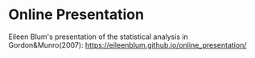 Online Presentation
===================
Eileen Blum's presentation of the statistical analysis in Gordon&Munro(2007):
https://eileenblum.github.io/online_presentation/